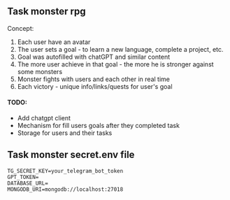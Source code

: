 ## Task monster rpg

Concept:

1. Each user have an avatar
2. The user sets a goal - to learn a new language, complete a project, etc.
3. Goal was autofilled with chatGPT and similar content
4. The more user achieve in that goal - the more he is stronger against some monsters
5. Monster fights with users and each other in real time
6. Each victory - unique info/links/quests for user's goal

#### TODO:
- Add chatgpt client
- Mechanism for fill users goals after they completed task
- Storage for users and their tasks

## Task monster secret.env file
```
TG_SECRET_KEY=your_telegram_bot_token
GPT_TOKEN=
DATABASE_URL=
MONGODB_URI=mongodb://localhost:27018
```